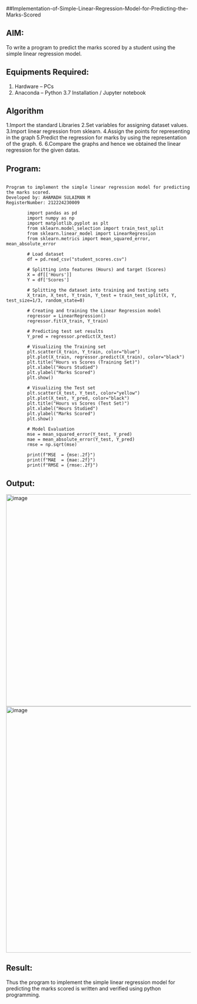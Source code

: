 ##Implementation-of-Simple-Linear-Regression-Model-for-Predicting-the-Marks-Scored

## AIM:
To write a program to predict the marks scored by a student using the simple linear regression model.

## Equipments Required:
1. Hardware – PCs
2. Anaconda – Python 3.7 Installation / Jupyter notebook

## Algorithm
1.Import the standard Libraries
2.Set variables for assigning dataset values.
3.Import linear regression from sklearn.
4.Assign the points for representing in the graph
5.Predict the regression for marks by using the representation of the graph.
6.  6.Compare the graphs and hence we obtained the linear regression for the given datas.

## Program:
```

Program to implement the simple linear regression model for predicting the marks scored.
Developed by: AHAMADH SULAIMAN M
RegisterNumber: 212224230009

        import pandas as pd
        import numpy as np
        import matplotlib.pyplot as plt
        from sklearn.model_selection import train_test_split
        from sklearn.linear_model import LinearRegression
        from sklearn.metrics import mean_squared_error, mean_absolute_error
        
        # Load dataset
        df = pd.read_csv("student_scores.csv")
        
        # Splitting into features (Hours) and target (Scores)
        X = df[['Hours']]
        Y = df['Scores']
        
        # Splitting the dataset into training and testing sets
        X_train, X_test, Y_train, Y_test = train_test_split(X, Y, test_size=1/3, random_state=0)
        
        # Creating and training the Linear Regression model
        regressor = LinearRegression()
        regressor.fit(X_train, Y_train)
        
        # Predicting test set results
        Y_pred = regressor.predict(X_test)
        
        # Visualizing the Training set
        plt.scatter(X_train, Y_train, color="blue")
        plt.plot(X_train, regressor.predict(X_train), color="black")
        plt.title("Hours vs Scores (Training Set)")
        plt.xlabel("Hours Studied")
        plt.ylabel("Marks Scored")
        plt.show()
        
        # Visualizing the Test set
        plt.scatter(X_test, Y_test, color="yellow")
        plt.plot(X_test, Y_pred, color="black")
        plt.title("Hours vs Scores (Test Set)")
        plt.xlabel("Hours Studied")
        plt.ylabel("Marks Scored")
        plt.show()
        
        # Model Evaluation
        mse = mean_squared_error(Y_test, Y_pred)
        mae = mean_absolute_error(Y_test, Y_pred)
        rmse = np.sqrt(mse)
        
        print(f"MSE  = {mse:.2f}")
        print(f"MAE  = {mae:.2f}")
        print(f"RMSE = {rmse:.2f}")

```

## Output:

<img width="836" height="577" alt="image" src="https://github.com/user-attachments/assets/67a0b9c5-44cc-4638-b239-3f09376c762b" />

<img width="842" height="670" alt="image" src="https://github.com/user-attachments/assets/89eb6fc1-8654-4fde-9695-25820161fc1c" />


## Result:
Thus the program to implement the simple linear regression model for predicting the marks scored is written and verified using python programming.
